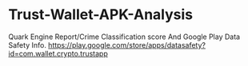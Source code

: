 # Trust-Wallet-APK-Analysis
Quark Engine Report/Crime Classification score And Google Play Data Safety Info.
https://play.google.com/store/apps/datasafety?id=com.wallet.crypto.trustapp
